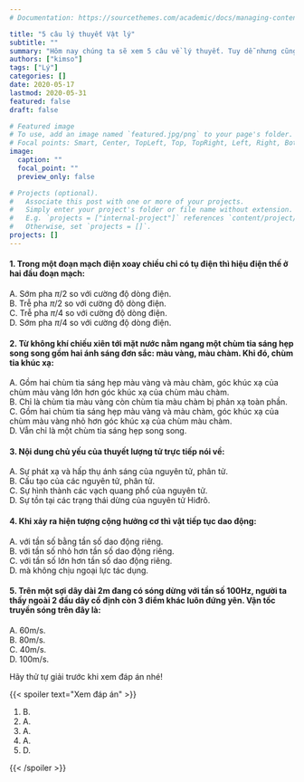 ```yaml
---
# Documentation: https://sourcethemes.com/academic/docs/managing-content/

title: "5 câu lý thuyết Vật lý"
subtitle: ""
summary: "Hôm nay chúng ta sẽ xem 5 câu về lý thuyết. Tuy dễ nhưng cũng không được chủ quan nhé 😉. Chúc các bạn có buổi tối cuối tuần vui vẻ"
authors: ["kimso"]
tags: ["Lý"]
categories: []
date: 2020-05-17
lastmod: 2020-05-31
featured: false
draft: false

# Featured image
# To use, add an image named `featured.jpg/png` to your page's folder.
# Focal points: Smart, Center, TopLeft, Top, TopRight, Left, Right, BottomLeft, Bottom, BottomRight.
image:
  caption: ""
  focal_point: ""
  preview_only: false

# Projects (optional).
#   Associate this post with one or more of your projects.
#   Simply enter your project's folder or file name without extension.
#   E.g. `projects = ["internal-project"]` references `content/project/deep-learning/index.md`.
#   Otherwise, set `projects = []`.
projects: []
---
```


#### 1. Trong một đoạn mạch điện xoay chiều chỉ có tụ điện thì hiệu điện thế ở hai đầu đoạn mạch:

A. Sớm pha $\pi/2$ so với cường độ dòng điện.  
B. Trễ pha $\pi/2$ so với cường độ dòng điện.  
C. Trễ pha $\pi/4$ so với cường độ dòng điện.  
D. Sớm pha $\pi/4$ so với cường độ dòng điện.

#### 2. Từ không khí chiếu xiên tới mặt nước nằm ngang một chùm tia sáng hẹp song song gồm hai ánh sáng đơn sắc: màu vàng, màu chàm. Khi đó, chùm tia khúc xạ:

A. Gồm hai chùm tia sáng hẹp màu vàng và màu chàm, góc khúc xạ của chùm màu vàng lớn hơn góc khúc xạ của chùm màu chàm.  
B. Chỉ là chùm tia màu vàng còn chùm tia màu chàm bị phản xạ toàn phần.  
C. Gồm hai chùm tia sáng hẹp màu vàng và màu chàm, góc khúc xạ của chùm màu vàng nhỏ hơn góc khúc xạ của chùm màu chàm.  
D. Vẫn chỉ là một chùm tia sáng hẹp song song.

#### 3. Nội dung chủ yếu của thuyết lượng tử trực tiếp nói về:

A. Sự phát xạ và hấp thụ ánh sáng của nguyên tử, phân tử.  
B. Cấu tạo của các nguyên tử, phân tử.  
C. Sự hình thành các vạch quang phổ của nguyên tử.  
D. Sự tồn tại các trạng thái dừng của nguyên tử Hiđrô.

#### 4. Khi xảy ra hiện tượng cộng hưởng cơ thì vật tiếp tục dao động:

A. với tần số bằng tần số dao động riêng.  
B. với tần số nhỏ hơn tần số dao động riêng.  
C. với tần số lớn hơn tần số dao động riêng.  
D. mà không chịu ngoại lực tác dụng.

#### 5. Trên một sợi dây dài 2m đang có sóng dừng với tần số 100Hz, người ta thấy ngoài 2 đầu dây cố định còn 3 điểm khác luôn đứng yên. Vận tốc truyền sóng trên đây là:

A. 60m/s.  
B. 80m/s.  
C. 40m/s.  
D. 100m/s.

Hãy thử tự giải trước khi xem đáp án nhé!

{{< spoiler text="Xem đáp án" >}}

1. B.
2. A.
3. A.
4. A.
5. D.

{{< /spoiler >}}
